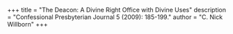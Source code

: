 +++
title = "The Deacon: A Divine Right Office with Divine Uses"
description = "Confessional Presbyterian Journal 5 (2009): 185-199."
author = "C. Nick Willborn"
+++
